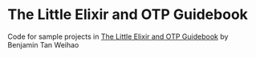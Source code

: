 # The Little Elixir and OTP Guidebook

Code for sample projects in [The Little Elixir and OTP Guidebook](https://www.amazon.com/Little-Elixir-OTP-Guidebook/dp/1633430111/ref=sr_1_1?ie=UTF8&qid=1482725574&sr=8-1&keywords=the+little+elixir+%26+otp+guidebook) by Benjamin Tan Weihao
